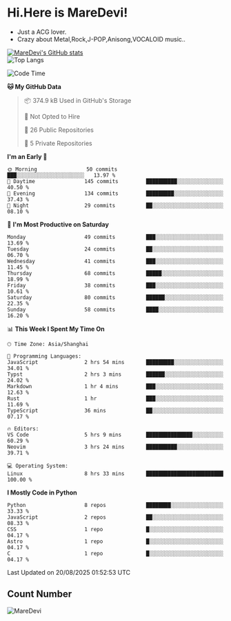 # Hi.Here is MareDevi!

- Just a ACG lover.
- Crazy about Metal,Rock,J-POP,Anisong,VOCALOID music..

[![MareDevi's GitHub stats](https://github-readme-stats.vercel.app/api?username=MareDevi&show_icons=true&theme=algolia)](https://github.com/anuraghazra/github-readme-stats)  
![Top Langs](https://github-readme-stats.vercel.app/api/top-langs/?username=MareDevi&layout=compact&theme=algolia)

<!--START_SECTION:waka-->
![Code Time](http://img.shields.io/badge/Code%20Time-310%20hrs%206%20mins-blue)

**🐱 My GitHub Data** 

> 📦 374.9 kB Used in GitHub's Storage 
 > 
> 🚫 Not Opted to Hire
 > 
> 📜 26 Public Repositories 
 > 
> 🔑 5 Private Repositories 
 > 
**I'm an Early 🐤** 

```text
🌞 Morning                50 commits          ███░░░░░░░░░░░░░░░░░░░░░░   13.97 % 
🌆 Daytime                145 commits         ██████████░░░░░░░░░░░░░░░   40.50 % 
🌃 Evening                134 commits         █████████░░░░░░░░░░░░░░░░   37.43 % 
🌙 Night                  29 commits          ██░░░░░░░░░░░░░░░░░░░░░░░   08.10 % 
```
📅 **I'm Most Productive on Saturday** 

```text
Monday                   49 commits          ███░░░░░░░░░░░░░░░░░░░░░░   13.69 % 
Tuesday                  24 commits          ██░░░░░░░░░░░░░░░░░░░░░░░   06.70 % 
Wednesday                41 commits          ███░░░░░░░░░░░░░░░░░░░░░░   11.45 % 
Thursday                 68 commits          █████░░░░░░░░░░░░░░░░░░░░   18.99 % 
Friday                   38 commits          ███░░░░░░░░░░░░░░░░░░░░░░   10.61 % 
Saturday                 80 commits          ██████░░░░░░░░░░░░░░░░░░░   22.35 % 
Sunday                   58 commits          ████░░░░░░░░░░░░░░░░░░░░░   16.20 % 
```


📊 **This Week I Spent My Time On** 

```text
🕑︎ Time Zone: Asia/Shanghai

💬 Programming Languages: 
JavaScript               2 hrs 54 mins       █████████░░░░░░░░░░░░░░░░   34.01 % 
Typst                    2 hrs 3 mins        ██████░░░░░░░░░░░░░░░░░░░   24.02 % 
Markdown                 1 hr 4 mins         ███░░░░░░░░░░░░░░░░░░░░░░   12.63 % 
Rust                     1 hr                ███░░░░░░░░░░░░░░░░░░░░░░   11.69 % 
TypeScript               36 mins             ██░░░░░░░░░░░░░░░░░░░░░░░   07.17 % 

🔥 Editors: 
VS Code                  5 hrs 9 mins        ███████████████░░░░░░░░░░   60.29 % 
Neovim                   3 hrs 24 mins       ██████████░░░░░░░░░░░░░░░   39.71 % 

💻 Operating System: 
Linux                    8 hrs 33 mins       █████████████████████████   100.00 % 
```

**I Mostly Code in Python** 

```text
Python                   8 repos             ████████░░░░░░░░░░░░░░░░░   33.33 % 
JavaScript               2 repos             ██░░░░░░░░░░░░░░░░░░░░░░░   08.33 % 
CSS                      1 repo              █░░░░░░░░░░░░░░░░░░░░░░░░   04.17 % 
Astro                    1 repo              █░░░░░░░░░░░░░░░░░░░░░░░░   04.17 % 
C                        1 repo              █░░░░░░░░░░░░░░░░░░░░░░░░   04.17 % 
```




 Last Updated on 20/08/2025 01:52:53 UTC
<!--END_SECTION:waka-->

## Count Number
![MareDevi](https://count.getloli.com/get/@maredevi?theme=moebooru-h)  

<!---
MareDevi/MareDevi is a ✨ special ✨ repository because its `README.md` (this file) appears on your GitHub profile.
You can click the Preview link to take a look at your changes.
--->
